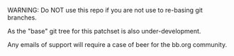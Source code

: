WARNING: Do NOT use this repo if you are not use to re-basing git branches.

As the "base" git tree for this patchset is also under-development.

Any emails of support will require a case of beer for the bb.org community.
